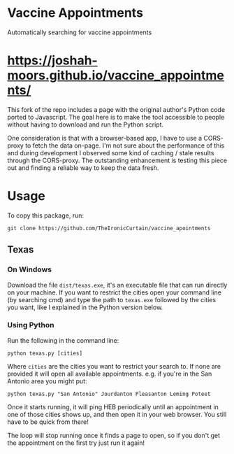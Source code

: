 # Vaccine Appointments
Automatically searching for vaccine appointments

# https://joshah-moors.github.io/vaccine_appointments/

This fork of the repo includes a page with the original author's Python code ported to Javascript.
The goal here is to make the tool accessible to people without having to download and run the Python script.

One consideration is that with a browser-based app, I have to use a CORS-proxy to fetch the data on-page.
I'm not sure about the performance of this and during development I observed some kind of caching / stale results through the CORS-proxy. 
The outstanding enhancement is testing this piece out and finding a reliable way to keep the data fresh.

# Usage

To copy this package, run:

`git clone https://github.com/TheIronicCurtain/vaccine_apointments`

## Texas

### On Windows

Download the file `dist/texas.exe`, it's an executable file that can run directly on your machine. If you want to restrict the cities open your command line (by searching cmd) and type the path to `texas.exe` followed by the cities you want, like I explained in the Python version below.

### Using Python

Run the following in the command line:

` python texas.py [cities] `

Where `cities` are the cities you want to restrict your search to. If none are provided it will open all available appointments. e.g. if you're in the San Antonio area you might put: 

`python texas.py "San Antonio" Jourdanton Pleasanton Leming Poteet`

Once it starts running, it will ping HEB periodically until an appointment in one of those cities shows up, and then open it in your web browser. You still have to be quick from there!

The loop will stop running once it finds a page to open, so if you don't get the appointment on the first try just run it again!
